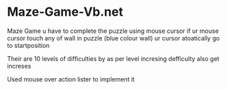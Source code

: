 # Maze-Game-Vb.net
Maze Game u have to complete the puzzle using mouse cursor 
if ur mouse cursor touch any of wall in puzzle (blue colour wall)
ur cursor atoatically go to startposition 

Their are 10 levels of difficulties by as per level incresing defficulty also get increses 

Used mouse over action lister to implement it 

